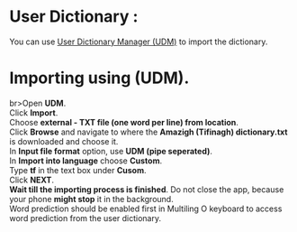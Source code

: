 # User Dictionary :
You can use [User Dictionary Manager (UDM)](https://play.google.com/store/apps/details?id=com.usr.dict.mgr) to import the dictionary.
 # Importing using (UDM).
 br>Open **UDM**.
<br>Click **Import**.
<br>Choose **external - TXT file (one word per line) from location**.
<br>Click **Browse** and navigate to where the **Amazigh (Tifinagh) dictionary.txt** is downloaded and choose it.
<br>In **Input file format** option, use **UDM (pipe seperated)**.
<br>In **Import into language** choose **Custom**.
<br>Type **tf** in the text box under **Cusom**.
<br>Click **NEXT**.
<br>**Wait till the importing process is finished**. Do not close the app, because your phone **might stop** it in the background.
<br>Word prediction should be enabled first in Multiling O keyboard to access word prediction from the user dictionary.
